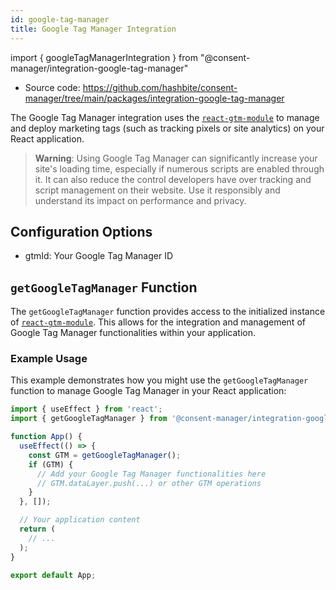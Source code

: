 ```yaml
---
id: google-tag-manager
title: Google Tag Manager Integration
---
```


import { googleTagManagerIntegration } from "@consent-manager/integration-google-tag-manager"

- Source code: https://github.com/hashbite/consent-manager/tree/main/packages/integration-google-tag-manager

The Google Tag Manager integration uses the [`react-gtm-module`](https://www.npmjs.com/package/react-gtm-module) to manage and deploy marketing tags (such as tracking pixels or site analytics) on your React application.

> **Warning**: Using Google Tag Manager can significantly increase your site's loading time, especially if numerous scripts are enabled through it. It can also reduce the control developers have over tracking and script management on their website. Use it responsibly and understand its impact on performance and privacy.

<IntegrationProfile integration={googleTagManagerIntegration({})} />

## Configuration Options

* gtmId: Your Google Tag Manager ID

## `getGoogleTagManager` Function

The `getGoogleTagManager` function provides access to the initialized instance of [`react-gtm-module`](https://www.npmjs.com/package/react-gtm-module). This allows for the integration and management of Google Tag Manager functionalities within your application.

### Example Usage

This example demonstrates how you might use the `getGoogleTagManager` function to manage Google Tag Manager in your React application:

```javascript
import { useEffect } from 'react';
import { getGoogleTagManager } from '@consent-manager/integration-google-tag-manager';

function App() {
  useEffect(() => {
    const GTM = getGoogleTagManager();
    if (GTM) {
      // Add your Google Tag Manager functionalities here
      // GTM.dataLayer.push(...) or other GTM operations
    }
  }, []);

  // Your application content
  return (
    // ...
  );
}

export default App;
```